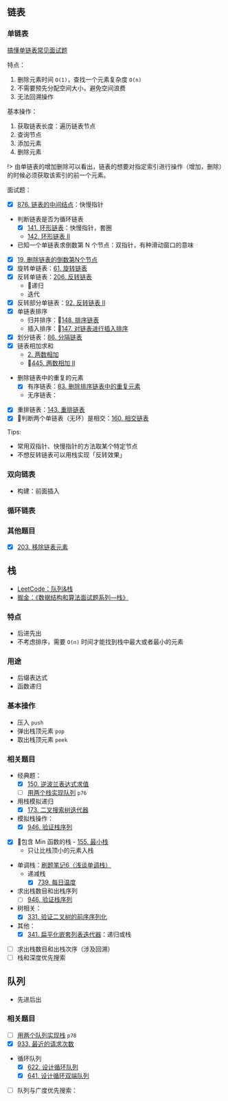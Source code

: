 ## 链表

### 单链表

[搞懂单链表常见面试题](https://juejin.im/post/5aa299c1518825557b4c5806)

特点：

1. 删除元素时间 `O(1)`，查找一个元素复杂度 `O(n)`
2. 不需要预先分配空间大小，避免空间浪费
3. 无法回溯操作

基本操作：

1. 获取链表长度：遍历链表节点 
2. 查询节点
3. 添加元素
4. 删除元素

!> 由单链表的增加删除可以看出，链表的想要对指定索引进行操作（增加，删除）的时候必须获取该索引的前一个元素。

面试题：

- [x] [876. 链表的中间结点](https://leetcode-cn.com/problems/middle-of-the-linked-list/)：快慢指针
- 判断链表是否为循环链表
  - [x] [141. 环形链表](https://leetcode-cn.com/problems/linked-list-cycle/)：快慢指针，套圈
  - [142. 环形链表 II](https://leetcode-cn.com/problems/linked-list-cycle-ii/)
- 已知一个单链表求倒数第 N 个节点：双指针，有种滑动窗口的意味
- [x] [19. 删除链表的倒数第N个节点](https://leetcode-cn.com/problems/remove-nth-node-from-end-of-list/)
- [x] 旋转单链表：[61. 旋转链表](https://leetcode-cn.com/problems/rotate-list/solution/chuan-zhen-yin-xian-by-liweiwei1419/)
- [x] 反转单链表：[206. 反转链表](https://leetcode-cn.com/problems/reverse-linked-list/) 
  - 🧐递归
  - 迭代
- [x] 反转部分单链表：[92. 反转链表 II](https://leetcode-cn.com/problems/reverse-linked-list-ii/)
- [x] 单链表排序
  - 归并排序：🧐[148. 排序链表](https://leetcode-cn.com/problems/sort-list/)
  - 插入排序：🧐[147. 对链表进行插入排序](https://leetcode-cn.com/problems/insertion-sort-list/)
- [x] 划分链表：[86. 分隔链表](https://leetcode-cn.com/problems/partition-list/)
- [x] 链表相加求和
  - [2. 两数相加](https://leetcode-cn.com/problems/add-two-numbers/)
  - 🧐[445. 两数相加 II](https://leetcode-cn.com/problems/add-two-numbers-ii/)
- 删除链表中的重复的元素
  - [x] 有序链表：[83. 删除排序链表中的重复元素](https://leetcode-cn.com/problems/remove-duplicates-from-sorted-list/)
  - 无序链表：
- [x] 重排链表：[143. 重排链表](https://leetcode-cn.com/problems/reorder-list/)
- [x] 🧐判断两个单链表（无环）是相交：[160. 相交链表](https://leetcode-cn.com/problems/intersection-of-two-linked-lists/)

Tips:

- 常用双指针、快慢指针的方法取某个特定节点
- 不想反转链表可以用栈实现「反转效果」

### 双向链表

- 构建：前面插入

### 循环链表

### 其他题目

- [x] [203. 移除链表元素](https://leetcode-cn.com/problems/remove-linked-list-elements/submissions/)

## 栈

- [LeetCode：队列&栈](https://leetcode-cn.com/explore/learn/card/queue-stack/218/stack-last-in-first-out-data-structure/)
- [掘金：《数据结构和算法面试题系列—栈》](https://juejin.im/post/5b9c78cdf265da0ab915b5da)

### 特点

- 后进先出
- 不考虑排序，需要 `O(n)` 时间才能找到栈中最大或者最小的元素

### 用途

- 后缀表达式
- 函数递归

### 基本操作

- 压入 `push`
- 弹出栈顶元素 `pop`
- 取出栈顶元素 `peek`

### 相关题目

- 经典题：
  - [x] [150. 逆波兰表达式求值](https://leetcode-cn.com/problems/evaluate-reverse-polish-notation/)
  - [ ] [用两个栈实现队列](https://leetcode-cn.com/problems/implement-queue-using-stacks/) `p76`
- 用栈模拟递归
  - [x] [173. 二叉搜索树迭代器](https://leetcode-cn.com/problems/binary-search-tree-iterator/)
- 模拟栈操作：
  - [x] [946. 验证栈序列](https://leetcode-cn.com/problems/validate-stack-sequences/)
- [x] 🧐包含 Min 函数的栈 - [155. 最小栈](https://leetcode-cn.com/problems/min-stack/)
  - 只让比栈顶小的元素入栈
- 单调栈：[刷题笔记6（浅谈单调栈）](https://zhuanlan.zhihu.com/p/26465701)
  - 递减栈
    - [x] [739. 每日温度](https://leetcode-cn.com/problems/daily-temperatures/)
- 求出栈数目和出栈序列
  - [ ] [946. 验证栈序列](https://leetcode-cn.com/problems/validate-stack-sequences/)
- 树相关：
  - [x] [331. 验证二叉树的前序序列化](https://leetcode-cn.com/problems/verify-preorder-serialization-of-a-binary-tree/)
- 其他：
  - [x] [341. 扁平化嵌套列表迭代器](https://leetcode-cn.com/problems/flatten-nested-list-iterator/)：递归或栈
- [ ] 求出栈数目和出栈次序（涉及回溯）
- [ ] 栈和深度优先搜索

## 队列

- 先进后出
  
### 相关题目

- [ ] [用两个队列实现栈](https://leetcode-cn.com/problems/implement-stack-using-queues/) `p78`
- [x] [933. 最近的请求次数](https://leetcode-cn.com/problems/number-of-recent-calls/)
- 循环队列
  - [x] [622. 设计循环队列](https://leetcode-cn.com/problems/design-circular-queue/)
  - [x] [641. 设计循环双端队列](https://leetcode-cn.com/problems/design-circular-deque/) 
- [ ] 队列与广度优先搜索：